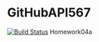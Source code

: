 # GitHubAPI567 
[![Build Status](https://api.travis-ci.org/babylink1/GitHubAPI567.svg?branch=master)](https://travis-ci.org/babylink1/GitHubAPI567)
Homework04a
